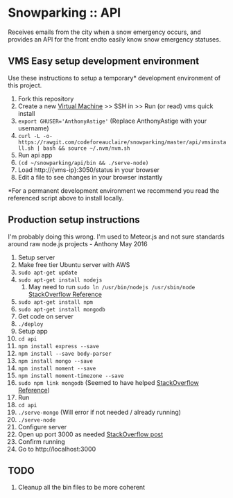 # Snowparking :: API

Receives emails from the city when a snow emergency occurs, and provides an API for the front endto easily know snow emergency statuses.

## VMS Easy setup development environment

Use these instructions to setup a temporary* development environment of this project.

1. Fork this repository
1. Create a new [Virtual Machine](http://vms.codeforeauclaire.org/) >> SSH in >> Run (or read) vms quick install
 1. `export GHUSER='AnthonyAstige'` (Replace AnthonyAstige with your username)
 1. `curl -L -o- https://rawgit.com/codeforeauclaire/snowparking/master/api/vmsinstall.sh | bash && source ~/.nvm/nvm.sh`
1. Run api app
 1. `(cd ~/snowparking/api/bin && ./serve-node)`
 1. Load http://{vms-ip}:3050/status in your browser
 1. Edit a file to see changes in your browser instantly

*For a permanent development environment we recommend you read the referenced script above to install locally.

## Production setup instructions

I'm probably doing this wrong.  I'm used to Meteor.js and not sure standards around raw node.js projects - Anthony May 2016

1. Setup server
 1. Make free tier Ubuntu server with AWS
 1. ```sudo apt-get update```
 1. ```sudo apt-get install nodejs```
      1. May need to run ```sudo ln /usr/bin/nodejs /usr/sbin/node``` [StackOverflow Reference](https://stackoverflow.com/questions/24721182/when-i-run-node-nothing-happens-the-same-with-forever)
 1.	```sudo apt-get install npm```
 1. ```sudo apt-get install mongodb```
1. Get code on server
 1. ```./deploy```
1. Setup app
 1. ```cd api```
 1. ```npm install express --save```
 1. ```npm install --save body-parser```
 1. ```npm install mongo --save```
 1. ```npm install moment --save```
 1. ```npm install moment-timezone --save```
 1. ```sudo npm link mongodb``` (Seemed to have helped [StackOverflow Reference](http://stackoverflow.com/a/16842904))
1. Run
 1. ```cd api```
 1. ```./serve-mongo``` (Will error if not needed / already running)
 1. ```./serve-node```
1. Configure server
 1. Open up port 3000 as needed [StackOverflow post](https://stackoverflow.com/questions/9348111/i-cant-access-my-node-js-server-on-my-aws-ec2-isntance-from-the-outside)
1. Confirm running
 1. Go to http://localhost:3000

## TODO

1. Cleanup all the bin files to be more coherent
